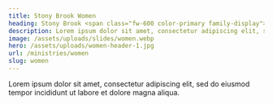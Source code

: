 ```yaml
---
title: Stony Brook Women
heading: Stony Brook <span class="fw-600 color-primary family-display">Women</span>
description: Lorem ipsum dolor sit amet, consectetur adipiscing elit, sed do eiusmod tempor incididunt ut labore et dolore magna aliqua.
image: /assets/uploads/slides/women.webp
hero: /assets/uploads/women-header-1.jpg
url: /ministries/women
slug: women
---
```


Lorem ipsum dolor sit amet, consectetur adipiscing elit, sed do eiusmod tempor incididunt ut labore et dolore magna aliqua.